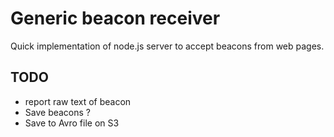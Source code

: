 Generic beacon receiver
=======================

Quick implementation of node.js server to accept beacons from web pages.

TODO
----

 * report raw text of beacon
 * Save beacons ?
 * Save to Avro file on S3

